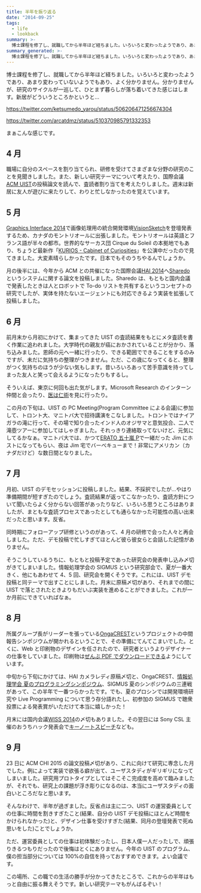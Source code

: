 ```yaml
---
title: 半年を振り返る
date: "2014-09-25"
tags:
  - life
  - lookback
summary: >-
  博士課程を修了し、就職してから半年ほど経ちました。いろいろと変わったようであり、あまり変わっていないようでもあり、よく分かりません。分かりませんが、研究のサイクルが一巡して、ひとまず暮らしが落ち着いてきた感じはします。新居がどういうところかというと…
summary_generated: >-
  博士課程を修了し、就職してから半年ほど経ちました。いろいろと変わったようであり、あまり変わっていないようでもあり、よく分かりません。分かりませんが、研究のサイクルが一巡して、ひとまず暮らしが落ち着いてきた感じはします。新居がどういうところかというと…https://twit...
---
```


博士課程を修了し、就職してから半年ほど経ちました。いろいろと変わったようであり、あまり変わっていないようでもあり、よく分かりません。分かりませんが、研究のサイクルが一巡して、ひとまず暮らしが落ち着いてきた感じはします。新居がどういうところかというと…

https://twitter.com/ketsumedo_yarou/status/506206471256674304

https://twitter.com/arcatdmz/status/510370985791332353

まぁこんな感じです。

## 4 月

職場に自分のスペースを割り当てられ、研修を受けてさまざまな分野の研究のことを見聞きしました。また、新しい研究テーマについて考えたり、国際会議[ACM UIST](http://www.acm.org/uist/uist2014/ "UIST 2014 - 27th Symposium on User Interface Software and Technology (October 5-8, 2014 Honolulu, HI, USA)")の投稿論文を読んで、査読者割り当てを考えたりしました。週末は新居に友人が遊びに来たりして、わりと忙しなかったのを覚えています。

## 5 月

[Graphics Interface 2014](http://www.cs.mcgill.ca/~kry/gi2014/ "Graphics Interface 2014")で画像処理用の統合開発環境[VisionSketch](http://junkato.jp/ja/visionsketch/)を登壇発表するため、カナダのモントリオールに出張しました。モントリオールは英語とフランス語が半々の都市。世界的なサーカス団 Cirque du Soleil の本拠地でもあり、ちょうど最新作「[KURIOS - Cabinet of Curiosities](http://www.cirquedusoleil.com/en/shows/kurios/default.aspx)」を公演中だったので見てきました。大変素晴らしかったです。日本でもそのうちやるんでしょうか。

月の後半には、今年から ACM との共催になった国際会議[HAI 2014](http://hai-conference.net/hai2014/)へ[Sharedo](http://junkato.jp/ja/sharedo/)というシステムに関する論文を投稿しました。Sharedo は、もともと国内会議で発表したときは人とロボットで To-do リストを共有するというコンセプトの研究でしたが、実体を持たないエージェントにも対応できるよう実装を拡張して投稿しました。

## 6 月

前月末から月初にかけて、集まってきた UIST の査読結果をもとにメタ査読を書く作業に追われました。大学時代の親友が癌におかされていることが分かり、落ち込みました。恩師の元へ一緒に行ったり、できる範囲でできることをするのみですが、未だに気持ちの整理がつきません。ただ、この歳になってくると、整理がつく気持ちのほうが少ない気もします。昔いろいろあって苦手意識を持ってしまった友人と笑って会えるようになったりもするし。

そういえば、東京に何回も出た気がします。Microsoft Research のインターン仲間と会ったり、[医は仁術](https://www.kahaku.go.jp/exhibitions/ueno/special/2014/ihajin/)を見に行ったり。

この月の下旬は、UIST の PC Meeting(Program Committee による会議)に参加して、トロント大、マニトバ大で招待講演をこなしました。トロントではナイアガラの滝に行って、その場で知り合ったインド人のオジサマと意気投合、二人で滝壺ツアーに参加してはしゃぎました。それっきり連絡取ってないけど、元気にしてるかなぁ。マニトバ大では、かつて[ERATO 五十嵐 P](http://www.jst.go.jp/erato/igarashi/)で一緒だった Jim にホストになってもらい、夜は Jim 宅でバーベキューまで！非常にアメリカン（カナダだけど）な数日間となりました。

## 7 月

月初、UIST のデモセッションに投稿しました。結果、不採択でしたが…やはり準備期間が短すぎたのでしょう。査読結果が返ってこなかったり、査読方針について聞いたらよく分からない回答があったりなど、いろいろ思うところはありましたが、まともな査読プロセスであったとしても通らなかった可能性の高い出来だったと思います。反省。

同時期にフォローアップ研修というのがあって、4 月の研修で会った人々と再会しました。ただ、デモ投稿で忙しすぎてほとんど彼ら彼女らと会話した記憶がありません。

そうこうしているうちに、もともと投稿予定であった研究会の発表申し込み〆切がきてしまいました。情報処理学会の SIGMUS という研究部会で、夏が一番大きく、他にもあわせて 4、5 回、研究会を開くそうです。これには、UIST デモ投稿と同テーマで出すことにしました。月末に原稿〆切があり、それまでの間に UIST で落とされたときよりもだいぶ実装を進めることができました。これが一か月前にできていればなぁ。

## 8 月

所属グループ長がリーダーを張っている[OngaCREST](http://ongacrest.jp/)というプロジェクトの中間報告シンポジウムが開かれるということで、その準備にてんてこまいでした。とくに、Web と印刷物のデザインを任されたので、研究者というよりデザイナーの仕事をしていました。印刷物は[ぜんぶ PDF でダウンロードできる](http://ongacrest.jp/symposium2014)ようにしています。

中旬から下旬にかけては、HAI カメラレディ原稿〆切と、OngaCREST、[情報処理学会 夏のプログラミングシンポジウム](http://prosym.github.io/sprosym2014/)、SIGMUS 夏のシンポジウムの三連戦があって、この半年で一番つらかったです。でも、夏のプロシンでは開発環境研究や Live Programming について思う存分語れたし、初参加の SIGMUS で聴衆投票による発表賞がいただけて本当に嬉しかった！

月末には国内会議[WISS 2014](http://wiss.org/WISS2014/)の〆切もありました。その翌日には Sony CSL 主催のおうちハック発表会で[キーノートスピーチ](https://www.slideshare.net/arcatdmz/home-hack)なども。

## 9 月

23 日に ACM CHI 2015 の論文投稿〆切があり、これに向けて研究に専念した月でした。例によって実装で欲張る癖が出て、ユーザスタディがギリギリになってしまいました。研究用プロトタイプとしてはそこそこ完成度を高めて臨みましたが、それでも、研究上の課題が浮き彫りになるのは、本当にユーザスタディの面白いところだなと思います。

そんなわけで、半年が過ぎました。反省点は主に二つ、UIST の運営委員としての仕事に時間を割きすぎたこと(結果、自分の UIST デモ投稿にほとんど時間をかけられなかった)と、デザイン仕事を受けすぎた(結果、同月の登壇発表で死ぬ思いをした)ことでしょうか。

ただ、運営委員としての仕事は初体験だったし、日本人僕一人だったしで、頑張りきるつもりだったので後悔はとくにありません。今年の UIST のプログラム、僕の担当部分については 100%の自信を持っておすすめできます。よい会議です。

この場所、この職での生活の勝手が分かってきたところで、これからの半年はもっと自由に振る舞えそうです。新しい研究テーマもがんばるぞい！

